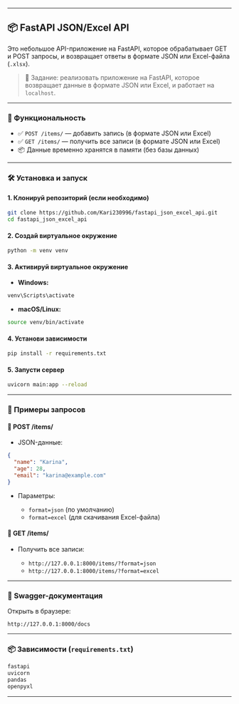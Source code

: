 
---

## 📦 FastAPI JSON/Excel API

Это небольшое API-приложение на FastAPI, которое обрабатывает GET и POST запросы, и возвращает ответы в формате JSON или Excel-файла (`.xlsx`).

> 🔧 Задание: реализовать приложение на FastAPI, которое возвращает данные в формате JSON или Excel, и работает на `localhost`.

---

### 🚀 Функциональность

* ✅ `POST /items/` — добавить запись (в формате JSON или Excel)
* ✅ `GET /items/` — получить все записи (в формате JSON или Excel)
* 📦 Данные временно хранятся в памяти (без базы данных)

---

### 🛠 Установка и запуск

#### 1. Клонируй репозиторий (если необходимо)

```bash
git clone https://github.com/Kari230996/fastapi_json_excel_api.git
cd fastapi_json_excel_api
```

#### 2. Создай виртуальное окружение

```bash
python -m venv venv
```

#### 3. Активируй виртуальное окружение

* **Windows:**

```bash
venv\Scripts\activate
```

* **macOS/Linux:**

```bash
source venv/bin/activate
```

#### 4. Установи зависимости

```bash
pip install -r requirements.txt
```

#### 5. Запусти сервер

```bash
uvicorn main:app --reload
```

---

### 📄 Примеры запросов

#### 🔹 POST /items/

* JSON-данные:

```json
{
  "name": "Karina",
  "age": 28,
  "email": "karina@example.com"
}
```

* Параметры:

  * `format=json` (по умолчанию)
  * `format=excel` (для скачивания Excel-файла)

#### 🔹 GET /items/

* Получить все записи:

  * `http://127.0.0.1:8000/items/?format=json`
  * `http://127.0.0.1:8000/items/?format=excel`

---

### 🔗 Swagger-документация

Открыть в браузере:

```
http://127.0.0.1:8000/docs
```

---

### 📦 Зависимости (`requirements.txt`)

```txt
fastapi
uvicorn
pandas
openpyxl
```
---




